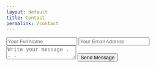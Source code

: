 ```yaml
---
layout: default
title: Contact
permalink: /contact
---
```

<div class="wrap">
  <form action="https://getsimpleform.com/messages?form_api_token=7aa62520170af2623f7624cd551e8f67" method="post">
    <input type='hidden' name='redirect_to' value='https://melissajstudent.github.io/' />
    <input type='text' name='name' placeholder='Your Full Name' />
    <input type='email' name='email' placeholder='Your Email Address' />
    <textarea name='message' placeholder='Write your message . . .'></textarea>
    <input type='submit' value='Send Message' />
  </form>
</div>
